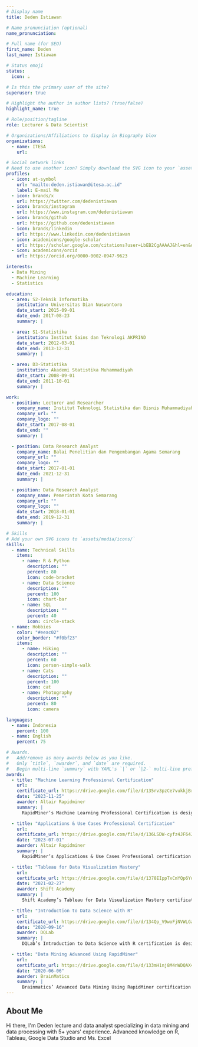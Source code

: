 ```yaml
---
# Display name
title: Deden Istiawan

# Name pronunciation (optional)
name_pronunciation:

# Full name (for SEO)
first_name: Deden
last_name: Istiawan

# Status emoji
status:
  icon: ☕️

# Is this the primary user of the site?
superuser: true

# Highlight the author in author lists? (true/false)
highlight_name: true

# Role/position/tagline
role: Lecturer & Data Scientist

# Organizations/Affiliations to display in Biography blox
organizations:
  - name: ITESA
    url:

# Social network links
# Need to use another icon? Simply download the SVG icon to your `assets/media/icons/` folder.
profiles:
  - icon: at-symbol
    url: "mailto:deden.istiawan@itesa.ac.id"
    label: E-mail Me
  - icon: brands/x
    url: https://twitter.com/dedenistiawan
  - icon: brands/instagram
    url: https://www.instagram.com/dedenistiawan
  - icon: brands/github
    url: https://github.com/dedenistiawan
  - icon: brands/linkedin
    url: https://www.linkedin.com/dedenistiawan
  - icon: academicons/google-scholar
    url: https://scholar.google.com/citations?user=LbEB2CgAAAAJ&hl=en&oi=ao
  - icon: academicons/orcid
    url: https://orcid.org/0000-0002-0947-9623

interests:
  - Data Mining
  - Machine Learning
  - Statistics

education:
  - area: S2-Teknik Informatika
    institution: Universitas Dian Nuswantoro
    date_start: 2015-09-01
    date_end: 2017-08-23
    summary: |

  - area: S1-Statistika
    institution: Institut Sains dan Teknologi AKPRIND
    date_start: 2012-03-01
    date_end: 2013-12-31
    summary: |

  - area: D3-Statistika
    institution: Akademi Statistika Muhammadiyah
    date_start: 2008-09-01
    date_end: 2011-10-01
    summary: |

work:
  - position: Lecturer and Researcher
    company_name: Institut Teknologi Statistika dan Bisnis Muhammadiyah Semarang
    company_url: ""
    company_logo: ""
    date_start: 2017-08-01
    date_end: ""
    summary: |

  - position: Data Research Analyst
    company_name: Balai Penelitian dan Pengembangan Agama Semarang
    company_url: ""
    company_logo: ""
    date_start: 2017-01-01
    date_end: 2021-12-31
    summary: |

  - position: Data Research Analyst
    company_name: Pemerintah Kota Semarang
    company_url: ""
    company_logo: ""
    date_start: 2018-01-01
    date_end: 2019-12-31
    summary: |

# Skills
# Add your own SVG icons to `assets/media/icons/`
skills:
  - name: Technical Skills
    items:
      - name: R & Python
        description: ""
        percent: 80
        icon: code-bracket
      - name: Data Science
        description: ""
        percent: 100
        icon: chart-bar
      - name: SQL
        description: ""
        percent: 40
        icon: circle-stack
  - name: Hobbies
    color: "#eeac02"
    color_border: "#f0bf23"
    items:
      - name: Hiking
        description: ""
        percent: 60
        icon: person-simple-walk
      - name: Cats
        description: ""
        percent: 100
        icon: cat
      - name: Photography
        description: ""
        percent: 80
        icon: camera

languages:
  - name: Indonesia
    percent: 100
  - name: English
    percent: 75

# Awards.
#   Add/remove as many awards below as you like.
#   Only `title`, `awarder`, and `date` are required.
#   Begin multi-line `summary` with YAML's `|` or `|2-` multi-line prefix and indent 2 spaces below.
awards:
  - title: "Machine Learning Professional Certification"
    url:
    certificate_url: https://drive.google.com/file/d/135rv3pzCe7vukkjBrTvvX37i6p5kxPqL/view?usp=sharing
    date: "2023-11-25"
    awarder: Altair Rapidminer
    summary: |
      RapidMiner’s Machine Learning Professional Certification is designed to test and recognize professional expertise in applying machine learning techniques using the RapidMiner platform. This certification covers the ability to build, optimize, and evaluate machine learning models, as well as integrate models into business analytics processes. Participants are expected to have a deep understanding of machine learning algorithms, data preprocessing, model performance evaluation, and analytics automation. This certification is ideal for data scientists, data analysts, and professionals who want to validate their skills in machine learning with RapidMiner’s powerful tools.

  - title: "Applications & Use Cases Professional Certification"
    url:
    certificate_url: https://drive.google.com/file/d/136LSDW-cyfz4JF64JyuMqHbMa03Mc8HP/view?usp=sharing
    date: "2023-07-01"
    awarder: Altair Rapidminer
    summary: |
      RapidMiner’s Applications & Use Cases Professional certification is designed to test and validate participants’ ability to understand and apply data analytics in real-world contexts. The certification focuses on developing data-driven insights through data exploration, preparation, and analysis using RapidMiner, with an emphasis on professional use cases and scenarios.

  - title: "Tableau for Data Visualization Mastery"
    url:
    certificate_url: https://drive.google.com/file/d/1378EIppTxCmYQp6YqjOZtFrvu4JDYQ3D/view?usp=sharing
    date: "2021-02-27"
    awarder: Shift Academy
    summary: |
      Shift Academy’s Tableau for Data Visualization Mastery certification is proof of professional competence in mastering Tableau, one of the world’s leading data visualization software. The program is designed to equip participants with in-depth skills in creating interactive visualizations, dashboards, and effective data analysis to support business decision-making.

  - title: "Introduction to Data Science with R"
    url:
    certificate_url: https://drive.google.com/file/d/134Qp_V9woFjNVWLGaUmCDbrObpq2R3cT/view?usp=sharing
    date: "2020-09-16"
    awarder: DQLab
    summary: |
      DQLab’s Introduction to Data Science with R certification is designed to provide a foundational understanding of data science concepts using the R programming language. The program covers an introduction to data analysis, data manipulation, data visualization, and basic statistical techniques. Participants will learn how to use R to process datasets, create informative graphs, and generate data-driven insights. This certification is suitable for beginners who want to start a career in data science or develop their data analysis skills.

  - title: "Data Mining Advanced Using RapidMiner"
    url:
    certificate_url: https://drive.google.com/file/d/133mH1nj8M4nWDQAX4VDHb4GzWLtV-JoO/view?usp=sharing
    date: "2020-06-06"
    awarder: BrainMatics
    summary: |
      Brainmatics’ Advanced Data Mining Using RapidMiner certification is designed for professionals who want to learn advanced data mining techniques using the user-friendly analytical tool, RapidMiner. This certification equips participants with the ability to apply complex algorithms, manage big data, and evaluate predictive models optimally.
---
```


## About Me

Hi there, I'm Deden lecture and data analyst specializing in data mining and data processing with 5+ years' experience. Advanced knowledge on R, Tableau, Google Data Studio and Ms. Excel
